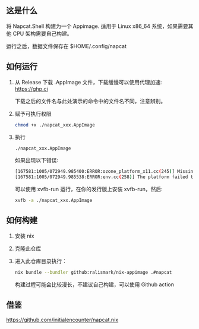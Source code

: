 ## 这是什么

将 Napcat.Shell 构建为一个 Appimage. 适用于 Linux x86_64 系统，如果需要其他 CPU 架构需要自己构建。

运行之后，数据文件保存在 $HOME/.config/napcat

## 如何运行

1. 从 Release 下载 .AppImage 文件，下载缓慢可以使用代理加速: https://ghp.ci

    下载之后的文件名与此处演示的命令中的文件名不同，注意辨别。

2. 赋予可执行权限

    ```bash
    chmod +x ./napcat_xxx.AppImage
    ```

3. 执行

    ```bash
    ./napcat_xxx.AppImage
    ```

    如果出现以下错误:

    ```bash
    [167581:1005/072949.985400:ERROR:ozone_platform_x11.cc(245)] Missing X server or $DISPLAY
    [167581:1005/072949.985538:ERROR:env.cc(258)] The platform failed to  initialize.  Exiting.
    ```

    可以使用 xvfb-run 运行，在你的发行版上安装 xvfb-run，然后:

    ```bash
    xvfb -a ./napcat_xxx.AppImage
    ```

## 如何构建

1. 安装 nix

2. 克隆此仓库

3. 进入此仓库目录执行：

    ```bash
    nix bundle --bundler github:ralismark/nix-appimage .#napcat
    ```

    构建过程可能会比较漫长，不建议自己构建，可以使用 Github action

## 借鉴

https://github.com/initialencounter/napcat.nix
